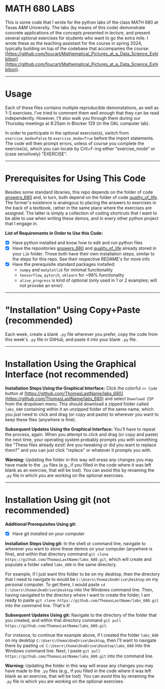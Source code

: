 # MATH 680 LABS
This is some code that I wrote for the python labs of the class MATH 680 at Texas A&amp;M University. The labs (by means of this code) demonstrate concrete applications of the concepts presented in lecture, and present several optional exercises for students who want to go the extra mile. I wrote these as the teaching assistant for the course in spring 2024, typically building on top of the codebase that accompanies the course: [https://github.com/foucart/Mathematical_Pictures_at_a_Data_Science_Exhibition](https://github.com/foucart/Mathematical_Pictures_at_a_Data_Science_Exhibition).

---

# Usage
Each of these files contains multiple reproducible demonstations, as well as 1-3 exercises. I've tried to comment them well enough that they can be read independently. However, I'll also walk you through them during our Thursday meetings at 8:25am in Blocker 129 (in the OAL computer lab).

In order to participate in the optional exercise(s), switch from `exercise_mode=False` to `exercise_mode=True` before the import statements. The code will then prompt errors, unless of course you complete the exercise(s), which you can locate by Crtl+F-ing either "exercise_mode" or (case sensitively) "EXERCISE".

---

# Prerequisites for Using This Code
Besides some standard libraries, this repo depends on the folder of code [answers_680](https://github.com/ThomasLastName/answers_680) and, in turn, both depend on the folder of code [quality_of_life](https://github.com/ThomasLastName/quality_of_life). The former's existence is analogous to placing the answers to exercises in the back of a textbook, rather in the same place where the exercises are assigned. The latter is simply a collection of coding shortcuts that I want to be able to use when writing these demos, and in every other python project that I engage in.

**List of Requirements in Order to Use this Code:**
- [x] Have python installed and know how to edit and run python files
- [x] Have the repositories [answers_680](https://github.com/ThomasLastName/answers_680) and [quality_of_life](https://github.com/ThomasLastName/quality_of_life) already stored in your `Lib` folder. Those both have their own installation steps, similar to the steps for this repo. See their respective REDAME's for more info
- [x] Have the prerequisite standard packages installed:
    - `numpy` and `matplotlib` for minimal functionality
    - `tensorflow`, `pytorch`, `sklearn` for ~98% functionality
    -  `alive_progress` is kind of optional (only used in 1 or 2 examples; will not provoke an error)

---

# "Installation" Using Copy+Paste (recommended)

Each week, create a blank `.py` file wherever you prefer, copy the code from this week's `.py` file in GitHub, and paste it into your blank `.py` file.

---

# Installation Using the Graphical Interface (not recommended)

**Installation Steps Using the Graphical Interface:** Click the colorful `<> Code` button at [https://github.com/ThomasLastName/labs_680](https://github.com/ThomasLastName/labs_680) and select `Download ZIP` from the dropdown menu. This should download a zipped folder called `labs_680` containing within it an unzipped folder of the same name, which you just need to click and drag (or copy and paste) to wherever you want to keep these files (anywhere is fine).

**Subsequent Updates Using the Graphical Interface:** You'll have to repeat the process, again. When you attempt to click and drag (or copy and paste) the next time, your operating system probably prompts you with something like "These files already exist! Are you tweaking or did you want to replace them?" and you can just click "replace" or whatever it prompts you with.

**Warning:** Updating the folder in this way will erase any changes you may have made to the `.py` files (e.g., if you filled in the code where it was left blank as an exercise, that will be lost). You can avoid this by renaming the `.py` file in which you are working on the optional exercises.

---

# Installation Using git (not recommended)

**Additional Prerequisites Using git:**
- [x] Have git installed on your computer

**Installation Steps Using git:** In the shell or command line, navigate to wherever you want to store these demos on your computer (anywhere is fine), and within that directory command `git clone https://github.com/ThomasLastName/labs_680.git`, which will create and populate a folder called `labs_680` in the same directory.

For example, if I just want this folder to be on my desktop, then the directory that I need to navigate to would be `C:\Users\thoma\OneDrive\Desktop` on my personal computer. To get there, I would paste `cd C:\Users\thoma\OneDrive\Desktop` into the Windows command line. Then, having navigated to the directory where I want to create the folder, I am ready to paste `git clone https://github.com/ThomasLastName/labs_680.git` into the command line. That's it!

**Subsequent Updates Using git:**
Navigate to the directory of the folder that you created, and within that directory command `git pull https://github.com/ThomasLastName/labs_680.git`.

For instance, to continue the example above, if I created the folder `labs_680` on my desktop `C:\Users\thoma\OneDrive\Desktop`, then I'll want to navigate there by pasting `cd C:\Users\thoma\OneDrive\Desktop\labs_680` into the Windows command line. Next, I paste `git pull https://github.com/ThomasLastName/labs_680.git` into the command line.

**Warning:** Updating the folder in this way will erase any changes you may have made to the `.py` files (e.g., if you filled in the code where it was left blank as an exercise, that will be lost). You can avoid this by renaming the `.py` file in which you are working on the optional exercises.
